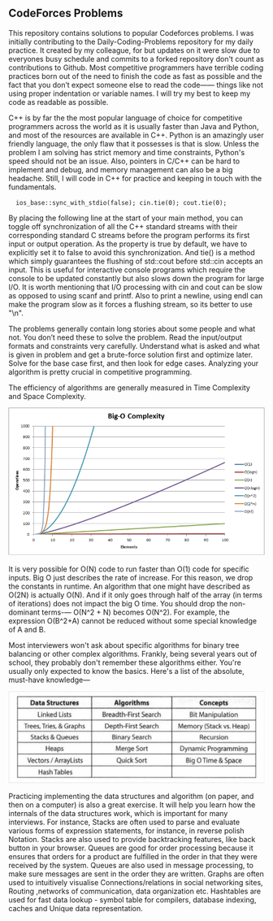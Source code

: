 ## CodeForces Problems

This repository contains solutions to popular Codeforces problems. I was initially contributing to the Daily-Coding-Problems repository for my daily practice. It created by my colleague, for but updates on it were slow due to everyones busy schedule and commits to a forked repository don't count as contributions to Github. Most competitive programmers have terrible coding practices born out of the need to finish the code as fast as possible and the fact that you don’t expect someone else to read the code—— things like not using proper indentation or variable names. I will try my best to keep my code as readable as possible.

C++ is by far the the most popular language of choice for competitive programmers across the world as it is usually faster than Java and Python, and most of the resources are available in C++. Python is an amazingly user friendly language, the only flaw that it possesses is that is slow. Unless the problem I am solving has strict memory and time constraints, Python's speed should not be an issue. Also, pointers in C/C++ can be hard to implement and debug, and memory management can also be a big headache. Still, I will code in C++ for practice and keeping in touch with the fundamentals.

	  ios_base::sync_with_stdio(false); cin.tie(0); cout.tie(0);

By placing the following line at the start of your main method, you can toggle off synchronization of all the C++ standard streams with their corresponding standard C streams before the program performs its first input or output operation. As the property is true by default, we have to explicitly set it to false to avoid this synchronization. And tie() is a method which simply guarantees the flushing of std::cout before std::cin accepts an input. This is useful for interactive console programs which require the console to be updated constantly but also slows down the program for large I/O. It is worth mentioning that I/O processing with cin and cout can be slow as opposed to using scanf and printf. Also to print a newline, using endl can make the program slow as it forces a flushing stream, so its better to use "\n". 

The problems generally contain long stories about some people and what not. You don’t need these to solve the problem. Read the input/output formats and constraints very carefully. Understand what is asked and what is given in problem and get a brute-force solution first and optimize later. Solve for the base case first, and then look for edge cases. Analyzing your algorithm is pretty crucial in competitive programming. 

The efficiency of algorithms are generally measured in Time Complexity and Space Complexity. 

![alt text](./images/big-o.png)

It is very possible for O(N) code to run faster than O(1) code for specific inputs. Big O just describes the rate of increase. For this reason, we drop the constants in runtime. An algorithm that one might have described as O(2N) is actually O(N). And if it only goes through half of the array (in terms of iterations) does not impact the big O time. You should drop the non-dominant terms-— O(N^2 + N) becomes O(N^2). For example, the expression O(B^2+A) cannot be reduced without some special knowledge of A and B.

Most interviewers won't ask about specific algorithms for binary tree balancing or other complex algorithms. Frankly, being several years out of school, they probably don't remember these algorithms either. You're usually only expected to know the basics. Here's a list of the absolute, must-have knowledge— 

![alt text](./images/data_structures.png)

Practicing implementing the data structures and algorithm (on paper, and then on a computer) is also a great exercise. It will help you learn how the internals of the data structures work, which is important for many interviews. For instance, Stacks are often used to parse and evaluate various forms of expression statements, for instance, in reverse polish Notation. Stacks are also used to provide backtracking features, like back button in your browser. Queues are good for order processing because it ensures that orders for a product are fulfilled in the order in that they were received by the system. Queues are also used in message processing, to make sure messages are sent in the order they are written. Graphs are often used to intuitively visualise Connections/relations in social networking sites, Routing ,networks of communication, data organization etc. Hashtables are used for fast data lookup - symbol table for compilers, database indexing, caches and Unique data representation.

